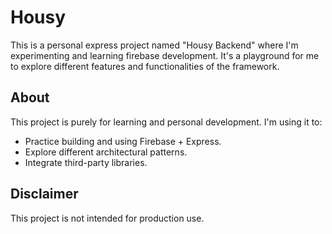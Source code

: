 # Housy

This is a personal express project named "Housy Backend" where I'm experimenting and learning firebase development. It's a playground for me to explore different features and functionalities of the framework.

## About

This project is purely for learning and personal development. I'm using it to:

- Practice building and using Firebase + Express.
- Explore different architectural patterns.
- Integrate third-party libraries.

## Disclaimer

This project is not intended for production use.
